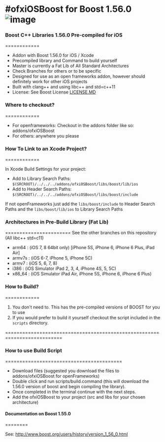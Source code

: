 #ofxiOSBoost for Boost 1.56.0  ![image](https://travis-ci.org/danoli3/ofxiOSBoost.svg?branch=master-test)
============
### Boost C++ Libraries 1.56.0 Pre-compiled for iOS
============
- Addon with Boost 1.56.0 for iOS / Xcode 
- Precompiled library and Command to build yourself
- Master is currently a Fat Lib of All Standard Architectures
- Check Branches for others or to be specific 
- Designed for use as an open frameworks addon, however should definitely work for other iOS projects
- Built with clang++ and using libc++ and std=c++11
- License: See Boost License [LICENSE.MD](https://github.com/danoli3/ofxiOSBoost/blob/master/LICENSE.md)

### Where to checkout?
============
- For openframeworks: Checkout in the addons folder like so: addons/ofxiOSBoost
- For others: anywhere you please

### How To Link to an Xcode Project?
============

In Xcode Build Settings for your project:

- Add to Library Search Paths: ``` $(SRCROOT)/../../../addons/ofxiOSBoost/libs/boost/lib/ios ```
- Add to Header Search Paths:  ```$(SRCROOT)/../../../addons/ofxiOSBoost/libs/boost/include ```

If not openFrameworks just add the ``` libs/boost/include ``` to Header Search Paths and the  ``` libs/boost/lib/ios ``` to Library Search Paths


### Architectures in Pre-Build Library (Fat Lib)
=======================
See the other branches on this repository (All libc++ std=c11)

- arm64 : (iOS 7, 8 64bit only) [iPhone 5S, iPhone 6, iPhone 6 Plus, iPad Air]
- armv7s : (iOS 6-7, iPhone 5, iPhone 5C)
- armv7 : (iOS 5, 6, 7, 8)
- i386 : (iOS Simulator iPad 2, 3, 4, iPhone 4S, 5, 5C)
- x86_64 : (iOS Simulator iPad Air, iPhone 5S, iPhone 6, iPhone 6 Plus)


### How to Build?
============

1. You don't need to. This has the pre-compiled versions of BOOST for you to use
2. If you would prefer to build it yourself checkout the script included in the ``` scripts ``` directory.


==========================================================================
### How to use Build Script
=========================================

- Download files (suggested you download the files to addons/ofxiOSBoost for openFrameworks)
- Double click and run scripts/build.command (this will download the 1.56.0 version of boost and begin compiling the library).
- Once completed in the terminal continue with the next steps.
- Add the ofxiOSBoost to your project (src and libs for your chosen architecture)


#### Documentation on Boost 1.55.0
========

See: http://www.boost.org/users/history/version_1_56_0.html

